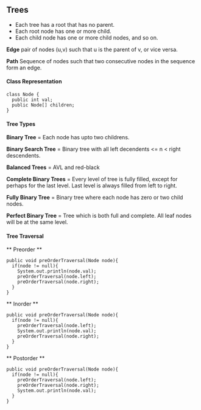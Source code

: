 ## Trees

* Each tree has a root that has no parent. 
* Each root node has one or more child. 
* Each child node has one or more child nodes, and so on.

**Edge** pair of nodes (u,v) such that u is the parent of v, or vice versa. 

**Path** Sequence of nodes such that two consecutive nodes in the sequence form an edge.


#### Class Representation

```
class Node {
  public int val; 
  public Node[] children;
}
```

#### Tree Types 

**Binary Tree** = Each node has upto two childrens.

**Binary Search Tree** = Binary tree with all left decendents <= n < right descendents.

**Balanced Trees** = AVL and red-black 

**Complete Binary Trees** = Every level of tree is fully filled, except for perhaps for the last level. Last level is always filled from left to right. 

**Fully Binary Tree** = Binary tree where each node has zero or two child nodes. 

**Perfect Binary Tree** = Tree which is both full and complete. All leaf nodes will be at the same level.

#### Tree Traversal

** Preorder **

```
public void preOrderTraversal(Node node){
  if(node != null){
    System.out.println(node.val);
    preOrderTraversal(node.left);
    preOrderTraversal(node.right);
  }
}
```

** Inorder **

```
public void preOrderTraversal(Node node){
  if(node != null){
    preOrderTraversal(node.left);
    System.out.println(node.val);
    preOrderTraversal(node.right);
  }
}
```

** Postorder **

```
public void preOrderTraversal(Node node){
  if(node != null){
    preOrderTraversal(node.left);
    preOrderTraversal(node.right);
    System.out.println(node.val);    
  }
}
```

